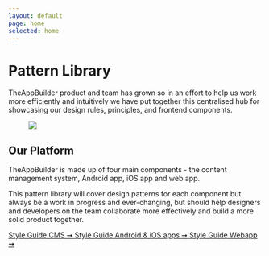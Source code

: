 ```yaml
---
layout: default
page: home
selected: home
---
```


# Pattern Library

TheAppBuilder product and team has grown so in an effort to help us work more efficiently and intuitively we have put together this centralised hub for showcasing our design rules, principles, and frontend components.

<figure><img src="{{base.url}}/assets/images/tab-layouts.jpg" class="main__content__img" /></figure>

## Our Platform

TheAppBuilder is made up of four main components - the content management system, Android app, iOS app and web app.

This pattern library will cover design patterns for each component but always be a work in progress and ever-changing, but should help designers and developers on the team collaborate more effectively and build a more solid product together.  

<div class="main__content__block">
	<a href="{{baseurl}}/cms/" class="main__content__block__third">
		<span class="block__link__subtitle">Style Guide</span>
		CMS <span class="block__link__icon">&#10142;</span>
	</a>
	<a href="{{baseurl}}/native-apps/" class="main__content__block__third">
		<span class="block__link__subtitle">Style Guide</span>
		Android &amp; iOS apps <span class="block__link__icon">&#10142;</span>
	</a>
	<a href="{{baseurl}}/webapp/" class="main__content__block__third main__content__block__third--last">
		<span class="block__link__subtitle">Style Guide</span>
		Webapp <span class="block__link__icon">&#10142;</span>
	</a>
</div>
